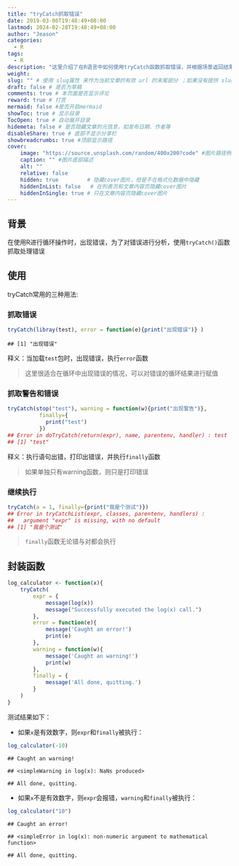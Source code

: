 ```yaml
---
title: "tryCatch抓取错误"
date: 2019-03-06T19:48:49+08:00
lastmod: 2024-02-28T19:48:49+08:00
author: "Jeason"
categories:
  - R
tags:
  - R
description: "这里介绍了在R语言中如何使用tryCatch函数抓取错误，并根据场景返回结果"
weight:
slug: "" # 使用 slug属性 来作为当前文章的有效 url 的末尾部分 ；如果没有提供 slug 则使用 title 代替。
draft: false # 是否为草稿
comments: true # 本页面是否显示评论
reward: true # 打赏
mermaid: false #是否开启mermaid
showToc: true # 显示目录
TocOpen: true # 自动展开目录
hidemeta: false # 是否隐藏文章的元信息，如发布日期、作者等
disableShare: true # 底部不显示分享栏
showbreadcrumbs: true #顶部显示路径
cover:
    image: "https://source.unsplash.com/random/400x200?code" #图片路径例如：posts/tech/123/123.png
    caption: "" #图片底部描述
    alt: ""
    relative: false
    hidden: true         # 隐藏cover图片，但是不在格式化数据中隐藏
    hiddenInList: false   # 在列表页和文章内容页隐藏cover图片
    hiddenInSingle: true # 只在文章内容页隐藏cover图片
---
```



## 背景  

在使用R进行循环操作时，出现错误，为了对错误进行分析，使用`tryCatch()`函数抓取处理错误  

## 使用  

tryCatch常用的三种用法:  

### 抓取错误  

```r
tryCatch(libray(test), error = function(e){print("出现错误")} )
```

```
## [1] "出现错误"
```


释义：当加载`test`包时，出现错误，执行`error`函数  

> 这里很适合在循环中出现错误的情况，可以对错误的循环结果进行赋值  

### 抓取警告和错误  

```r
tryCatch(stop("test"), warning = function(w){print("出现警告")},
          finally={
            print("test")
          })
## Error in doTryCatch(return(expr), name, parentenv, handler) : test
## [1] "test"
```

释义：执行语句出错，打印出错误，并执行`finally`函数  

> 如果单独只有warning函数，则只是打印错误  

### 继续执行  

```r
tryCatch(a = 1, finally={print("我是个测试")})
## Error in tryCatchList(expr, classes, parentenv, handlers) : 
##   argument "expr" is missing, with no default
## [1] "我是个测试"
```

> `finally`函数无论错与对都会执行  

## 封装函数  

```r
log_calculator <- function(x){
    tryCatch(
        expr = {
            message(log(x))
            message("Successfully executed the log(x) call.")
        },
        error = function(e){
            message('Caught an error!')
            print(e)
        },
        warning = function(w){
            message('Caught an warning!')
            print(w)
        },
        finally = {
            message('All done, quitting.')
        }
    )    
}
```

测试结果如下：  

+ 如果`x`是有效数字，则`expr`和`finally`被执行：  

```r
log_calculator(-10)
```

```
## Caught an warning!
```

```
## <simpleWarning in log(x): NaNs produced>
```

```
## All done, quitting.
```

+ 如果`x`不是有效数字，则`expr`会报错，`warning`和`finally`被执行：  

```r
log_calculator("10")
```

```
## Caught an error!
```

```
## <simpleError in log(x): non-numeric argument to mathematical function>
```

```
## All done, quitting.
```



